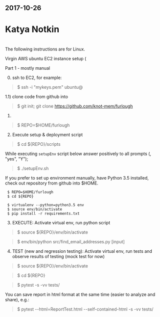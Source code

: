 ## 2017-10-26
# Katya Notkin
# 
#
The following instructions are for Linux. 


Virgin AWS ubuntu EC2 instance setup (

Part 1 - mostly manual

0) ssh to EC2, for example: 
> $ ssh -i "mykeys.pem" ubuntu@<public dns>

1.1) clone code from github into 

> $ git init; git clone https://github.com/knot-mem/furlough  

1)
 
> $ REPO=$HOME/furlough


2) Execute setup & deployment script

> $ cd ${REPO}/scripts

While executing `setupEnv` script below answer positively to all prompts (<ENTER>, "yes", "Y"); 
> $ ./setupEnv.sh 

If you prefer to set up environment manually, have Python 3.5 installed, check out repository from github into $HOME. 
```
 $ REPO=$HOME/furlough
 $ cd ${REPO}

 $ virtualenv --python=python3.5 env
 $ source env/bin/activate
 $ pip install -r requirements.txt
```


3) EXECUTE: Activate virtual env, run python script 

> $ source ${REPO}/env/bin/activate

> $ env/bin/python src/find_email_addresses.py [input] 

4) TEST (new and regression testing): Activate virtual env, run tests and observe results of testing (mock test for now)

> $ source ${REPO}/env/bin/activate

> $ cd ${REPO}

> $ pytest -s -vv tests/

You can save report in html format at the same time (easier to analyze and share), e.g.:
 
> $ pytest --html=ReportTest.html --self-contained-html -s -vv tests/

